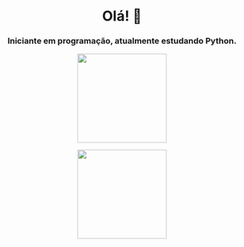 <h1 align="center">Olá! 👋</h1>
<h3 align="center">Iniciante em programação, atualmente estudando Python.</h3>

<div align="center">
  <a href="https://github.com/kakazokaaa">
  <img height="180" src="https://github-readme-stats.vercel.app/api?username=kakazokaaa&theme=maroongold&show_icons=true&hide=stars"/>
  </div>

<p>
  
<div align="center">
  <a href="https://github.com/kakazokaaa">
  <img height="180" src="https://github-readme-stats.vercel.app/api/top-langs/?username=kakazokaaa&theme=maroongold"/>
  </div>

<p>
